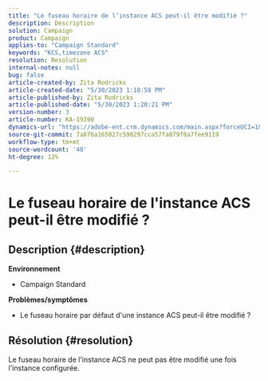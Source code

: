 ```yaml
---
title: "Le fuseau horaire de l’instance ACS peut-il être modifié ?"
description: Description
solution: Campaign
product: Campaign
applies-to: "Campaign Standard"
keywords: "KCS,timezone ACS"
resolution: Resolution
internal-notes: null
bug: false
article-created-by: Zita Rodricks
article-created-date: "5/30/2023 1:18:58 PM"
article-published-by: Zita Rodricks
article-published-date: "5/30/2023 1:20:21 PM"
version-number: 3
article-number: KA-19390
dynamics-url: "https://adobe-ent.crm.dynamics.com/main.aspx?forceUCI=1&pagetype=entityrecord&etn=knowledgearticle&id=c0516288-ecfe-ed11-8f6e-6045bd0063aa"
source-git-commit: 7a876a165027c590297cca57fa079f8a7fee9119
workflow-type: tm+mt
source-wordcount: '48'
ht-degree: 12%

---
```


# Le fuseau horaire de l&#39;instance ACS peut-il être modifié ?

## Description {#description}

<b>Environnement</b>
- Campaign Standard



<b>Problèmes/symptômes</b>
- Le fuseau horaire par défaut d&#39;une instance ACS peut-il être modifié ?



## Résolution {#resolution}


Le fuseau horaire de l&#39;instance ACS ne peut pas être modifié une fois l&#39;instance configurée.
